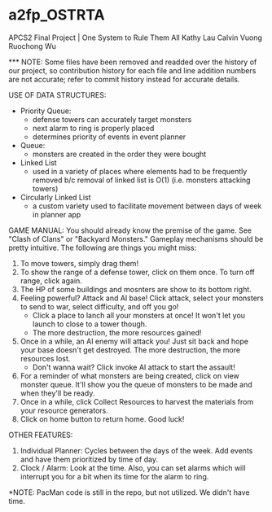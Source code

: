 # a2fp_OSTRTA
APCS2 Final Project | One System to Rule Them All
Kathy Lau
Calvin Vuong
Ruochong Wu

*** NOTE: Some files have been removed and readded over the history of our project, so contribution history for each file and line addition numbers are not accurate; refer to commit history instead for accurate details.

USE OF DATA STRUCTURES:
- Priority Queue: 
    - defense towers can accurately target monsters
    - next alarm to ring is properly placed
    - determines priority of events in event planner
- Queue:
    - monsters are created in the order they were bought
- Linked List
    - used in a variety of places where elements had to be frequently removed b/c removal of linked list is O(1) (i.e. monsters attacking towers)
- Circularly Linked List
  - a custom variety used to facilitate movement between days of week in planner app

GAME MANUAL:
You should already know the premise of the game. See "Clash of Clans" or "Backyard Monsters."
Gameplay mechanisms should be pretty intuitive. The following are things you might miss:

1. To move towers, simply drag them!
2. To show the range of a defense tower, click on them once. To turn off range, click again.
3. The HP of some buildings and mosnters are show to its bottom right.
4. Feeling powerful? Attack and AI base! Click attack, select your monsters to send to war, select difficulty, and off you go! 
     - Click a place to lanch all your monsters at once! It won't let you launch to close to a tower though.
     - The more destruction, the more resources gained!
5. Once in a while, an AI enemy will attack you! Just sit back and hope your base doesn't get destroyed. The more destruction, the more resources lost.
     - Don't wanna wait? Click invoke AI attack to start the assault!
6. For a reminder of what monsters are being created, click on view monster queue. It'll show you the queue of monsters to be made and when they'll be ready.
7. Once in a while, click Collect Resources to harvest the materials from your resource generators.
8. Click on home button to return home.
Good luck!

OTHER FEATURES:
1. Individual Planner: Cycles between the days of the week. Add events and have them prioritized by time of day.
2. Clock / Alarm: Look at the time. Also, you can set alarms which will interrupt you for a bit when its time for the alarm to ring.

*NOTE: PacMan code is still in the repo, but not utilized. We didn't have time.
